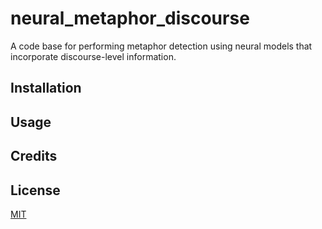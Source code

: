 # neural_metaphor_discourse

A code base for performing metaphor detection using neural models that incorporate discourse-level information.

## Installation

## Usage

## Credits

## License

[MIT](https://choosealicense.com/licenses/mit/)